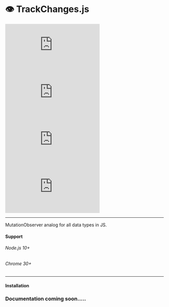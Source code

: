 # 👁️‍ TrackChanges.js 
![](https://img.shields.io/github/issues/itmor/trackChanges.js)
![](https://img.shields.io/github/forks/itmor/trackChanges.js)
![](https://img.shields.io/github/stars/itmor/trackChanges.js)
![](https://img.shields.io/github/license/itmor/trackChanges.js)
******
 MutationObserver analog for all data types in JS.
#### Support
###### Node.js 10+
###### Chrome 30+
 ******
#### Installation

### Documentation coming soon.....
